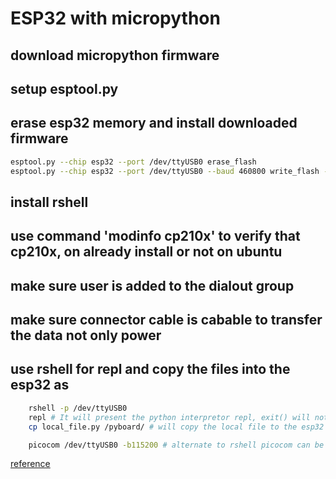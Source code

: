 # ESP32 with micropython



## download micropython firmware

## setup esptool.py

## erase esp32 memory and install downloaded firmware

```bash
esptool.py --chip esp32 --port /dev/ttyUSB0 erase_flash
esptool.py --chip esp32 --port /dev/ttyUSB0 --baud 460800 write_flash -z 0x1000 ESP32_GENERIC-20240222-v1.22.2.bin
```

## install rshell

## use command 'modinfo cp210x' to verify that cp210x, on already install or not on ubuntu

## make sure user is added to the dialout group

## make sure connector cable is cabable to transfer the data not only power

## use rshell for repl and copy the files into the esp32 as 

```bash 
    rshell -p /dev/ttyUSB0
    repl # It will present the python interpretor repl, exit() will not work to disconnect manuall unplut the esp
    cp local_file.py /pyboard/ # will copy the local file to the esp32

    picocom /dev/ttyUSB0 -b115200 # alternate to rshell picocom can be use to connect repl 
```


[reference](https://www.youtube.com/watch?v=w15-EQASP_Y&list=PLKGiH5V9SS1hUz5Jh_35oTFM4wPZYA4sT&index=1)